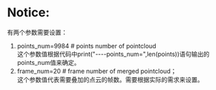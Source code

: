 # Notice:
有两个参数需要设置：  

1. points_num=9984 # points number of pointcloud  
这个参数值根据代码中print("----points_num=",len(points))语句输出的points_num值来确定。
2. frame_num=20  # frame number of merged pointcloud；  
这个参数值代表需要叠加的点云的帧数。需要根据实际的需求来设置。
